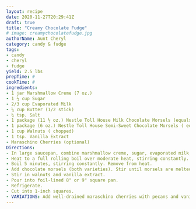 ```yaml
--- 
layout: recipe 
date: 2020-11-27T20:29:41Z 
draft: true 
title: "Creamy Chocolate Fudge" 
# image: creamychocolatefudge.jpg 
authorName: Aunt Cheryl 
category: candy & fudge 
tags: 
- candy 
- cheryl 
- fudge 
yield: 2.5 lbs 
prepTime: # 
cookTime: # 
ingredients: 
- 1 jar Marshmallow Creme (7 oz.) 
- 1 ½ cup Sugar 
- 2/3 cup Evaporated Milk 
- ¼ cup Butter (1/2 stick) 
- ¼ tsp. Salt 
- 1 package (11 ½ oz.) Nestle Toll House Milk Chocolate Morsels (equals 2 cups) 
- 1 package (6 oz.) Nestle Toll House Semi-Sweet Chocolate Morsels ( equals 1 cup) 
- 1 cup Walnuts ( chopped) 
- 1 tsp. Vanilla Extract 
- Maraschino Cherries (optional) 
Directions: 
- In large saucepan, combine marshmallow creme, sugar, evaporated milk, butter and salt. 
- Heat to a full rolling boil over moderate heat, stirring constantly. 
- Boil 5 minutes, stirring constantly. Remove from heat. 
- Add chocolate morsels (both varieties). Stir until morsels are melted and mixture is blended. 
- Stir in walnuts and vanilla extract. 
- Pour into foil-lined 8" or 9" square pan. 
- Refrigerate. 
- Cut into 1-inch squares. 
- VARIATIONS: Add well-drained maraschino cherries with pecans and vanilla extract and/or top fudge squares with cherry halves. 
---
```

